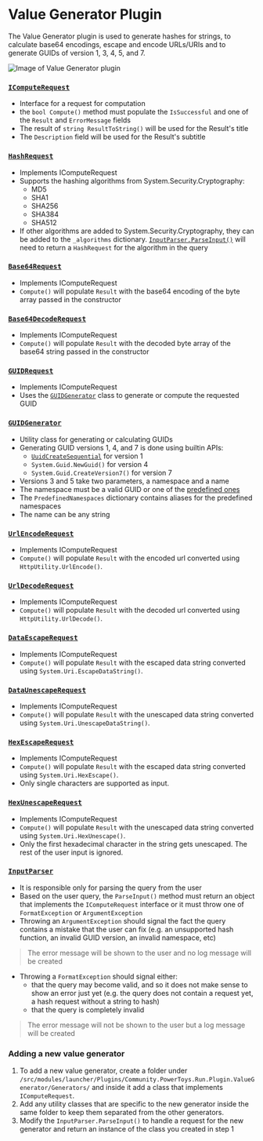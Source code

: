 # Value Generator Plugin

The Value Generator plugin is used to generate hashes for strings, to calculate base64 encodings, escape and encode URLs/URIs and to generate GUIDs of version 1, 3, 4, 5, and 7.

![Image of Value Generator plugin](/doc/images/launcher/plugin/community.valuegenerator.png)

### [`IComputeRequest`](/src/modules/launcher/Plugins/Community.PowerToys.Run.Plugin.ValueGenerator/IComputeRequest.cs)
- Interface for a request for computation
- the `bool Compute()` method must populate the `IsSuccessful` and one of the `Result` and `ErrorMessage` fields
- The result of `string ResultToString()` will be used for the Result's title
- The `Description` field will be used for the Result's subtitle

### [`HashRequest`](/src/modules/launcher/Plugins/Community.PowerToys.Run.Plugin.ValueGenerator/Generators/Hashing/HashRequest.cs)
- Implements IComputeRequest
- Supports the hashing algorithms from System.Security.Cryptography:
  - MD5
  - SHA1
  - SHA256
  - SHA384
  - SHA512
- If other algorithms are added to System.Security.Cryptography, they can be added to the `_algorithms` dictionary. [`InputParser.ParseInput()`](#inputparser) will need to return a `HashRequest` for the algorithm in the query

### [`Base64Request`](/src/modules/launcher/Plugins/Community.PowerToys.Run.Plugin.ValueGenerator/Generators/Base64/Base64Request.cs)
- Implements IComputeRequest
- `Compute()` will populate `Result` with the base64 encoding of the byte array passed in the constructor

### [`Base64DecodeRequest`](/src/modules/launcher/Plugins/Community.PowerToys.Run.Plugin.ValueGenerator/Generators/Base64/Base64DecodeRequest.cs)
- Implements IComputeRequest
- `Compute()` will populate `Result` with the decoded byte array of the base64 string passed in the constructor

### [`GUIDRequest`](/src/modules/launcher/Plugins/Community.PowerToys.Run.Plugin.ValueGenerator/Generators/GUID/GUIDRequest.cs)
- Implements IComputeRequest
- Uses the [`GUIDGenerator`](#guidgenerator) class to generate or compute the requested GUID

### [`GUIDGenerator`](/src/modules/launcher/Plugins/Community.PowerToys.Run.Plugin.ValueGenerator/Generators/GUID/GUIDGenerator.cs)
- Utility class for generating or calculating GUIDs
- Generating GUID versions 1, 4, and 7 is done using builtin APIs: 
  - [`UuidCreateSequential`](https://learn.microsoft.com/en-us/windows/win32/api/rpcdce/nf-rpcdce-uuidcreatesequential) for version 1 
  - `System.Guid.NewGuid()` for version 4
  - `System.Guid.CreateVersion7()` for version 7
- Versions 3 and 5 take two parameters, a namespace and a name
- The namespace must be a valid GUID or one of the [predefined ones](https://datatracker.ietf.org/doc/html/rfc4122#appendix-C)
- The `PredefinedNamespaces` dictionary contains aliases for the predefined namespaces
- The name can be any string

### [`UrlEncodeRequest`](/src/modules/launcher/Plugins/Community.PowerToys.Run.Plugin.ValueGenerator/Generators/Uri/UrlEncodeRequest.cs)
- Implements IComputeRequest
- `Compute()` will populate `Result` with the encoded url converted using `HttpUtility.UrlEncode()`.

### [`UrlDecodeRequest`](/src/modules/launcher/Plugins/Community.PowerToys.Run.Plugin.ValueGenerator/Generators/Uri/UrlDecodeRequest.cs)
- Implements IComputeRequest
- `Compute()` will populate `Result` with the decoded url converted using `HttpUtility.UrlDecode()`.

### [`DataEscapeRequest`](/src/modules/launcher/Plugins/Community.PowerToys.Run.Plugin.ValueGenerator/Generators/Uri/DataEscapeRequest.cs)
- Implements IComputeRequest
- `Compute()` will populate `Result` with the escaped data string converted using `System.Uri.EscapeDataString()`.

### [`DataUnescapeRequest`](/src/modules/launcher/Plugins/Community.PowerToys.Run.Plugin.ValueGenerator/Generators/Uri/DataUnescapeRequest.cs)
- Implements IComputeRequest
- `Compute()` will populate `Result` with the unescaped data string converted using `System.Uri.UnescapeDataString()`.

### [`HexEscapeRequest`](/src/modules/launcher/Plugins/Community.PowerToys.Run.Plugin.ValueGenerator/Generators/Uri/HexEscapeRequest.cs)
- Implements IComputeRequest
- `Compute()` will populate `Result` with the escaped data string converted using `System.Uri.HexEscape()`.
- Only single characters are supported as input.

### [`HexUnescapeRequest`](/src/modules/launcher/Plugins/Community.PowerToys.Run.Plugin.ValueGenerator/Generators/Uri/HexUnescapeRequest.cs)
- Implements IComputeRequest
- `Compute()` will populate `Result` with the unescaped data string converted using `System.Uri.HexUnescape()`.
- Only the first hexadecimal character in the string gets unescaped. The rest of the user input is ignored.

### [`InputParser`](/src/modules/launcher/Plugins/Community.PowerToys.Run.Plugin.ValueGenerator/InputParser.cs)
- It is responsible only for parsing the query from the user
- Based on the user query, the `ParseInput()` method must return an object that implements the `IComputeRequest` interface or it must throw one of `FormatException` or `ArgumentException`
- Throwing an `ArgumentException` should signal the fact the query contains a mistake that the user can fix (e.g. an unsupported hash function, an invalid GUID version, an invalid namespace, etc)
> The error message will be shown to the user and no log message will be created
- Throwing a `FormatException` should signal either:
  - that the query may become valid, and so it does not make sense to show an error just yet (e.g. the query does not contain a request yet, a hash request without a string to hash)
  - that the query is completely invalid
> The error message will not be shown to the user but a log message will be created

### Adding a new value generator
1. To add a new value generator, create a folder under `/src/modules/launcher/Plugins/Community.PowerToys.Run.Plugin.ValueGenerator/Generators/` and inside it add a class that implements `IComputeRequest`.
2. Add any utility classes that are specific to the new generator inside the same folder to keep them separated from the other generators.
3. Modify the `InputParser.ParseInput()` to handle a request for the new generator and return an instance of the class you created in step 1